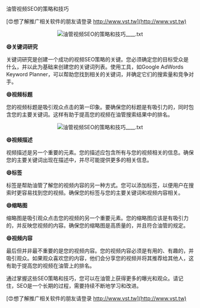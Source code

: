 油管视频SEO的策略和技巧

[😍想了解推广相关软件的朋友请登录 http://www.vst.tw](http://www.vst.tw)

 <center><img src="https://vst.tw/MP4/tuiguang/png/1.png" alt="油管视频SEO的策略和技巧____.txt"></center>

**😄关键词研究**

关键词研究是创建一个成功的视频SEO策略的关键。您必须确定您的目标受众是什么，并以此为基础来创建您的关键词列表。使用工具，如Google AdWords Keyword Planner，可以帮助您找到相关的关键词，并确定它们的搜索量和竞争对手。

**😄视频标题**

您的视频标题是吸引观众点击的第一印象。要确保您的标题是有吸引力的，同时包含您的主要关键词。这样有助于提高您的视频在油管搜索结果中的排名。

 <center><img src="https://vst.tw/MP4/tuiguang/png/7.png" alt="油管视频SEO的策略和技巧____.txt"></center>

**😄视频描述**

视频描述是另一个重要的元素。您的描述应包含所有与您的视频相关的信息。确保您的主要关键词出现在描述中，并尽可能提供更多的相关信息。

**😄标签**

标签是帮助油管了解您的视频内容的另一种方式。您可以添加标签，以便用户在搜索时更容易找到您的视频。确保您的标签与您的主要关键词和视频内容相关。

**😄缩略图**

缩略图是吸引观众点击您的视频的另一个重要元素。您的缩略图应该是有吸引力的，并反映您视频的内容。确保您的缩略图是高质量的，并且符合油管的规定。

**😄视频内容**

最后但并非最不重要的是您的视频内容。您的视频内容必须是有用的、有趣的，并吸引观众。如果观众喜欢您的内容，他们会分享您的视频并将其推荐给其他人，这有助于提高您的视频在油管上的排名。

通过掌握这些SEO策略和技巧，您可以在油管上获得更多的曝光和观众。请记住，SEO是一个长期的过程，需要持续不断地学习和改进。

[😍想了解推广相关软件的朋友请登录 http://www.vst.tw](http://www.vst.tw)



